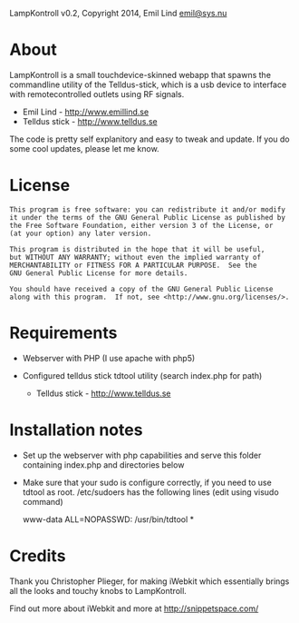 LampKontroll v0.2, Copyright 2014, Emil Lind <emil@sys.nu> 

# About

  LampKontroll is a small touchdevice-skinned webapp that spawns the 
  commandline utility of the Telldus-stick, which is a usb device to
  interface with remotecontrolled outlets using RF signals.

  - Emil Lind - http://www.emillind.se
  - Telldus stick - http://www.telldus.se

  The code is pretty self explanitory and easy to tweak and update. 
  If you do some cool updates, please let me know.

# License

    This program is free software: you can redistribute it and/or modify
    it under the terms of the GNU General Public License as published by
    the Free Software Foundation, either version 3 of the License, or
    (at your option) any later version.

    This program is distributed in the hope that it will be useful,
    but WITHOUT ANY WARRANTY; without even the implied warranty of
    MERCHANTABILITY or FITNESS FOR A PARTICULAR PURPOSE.  See the
    GNU General Public License for more details.

    You should have received a copy of the GNU General Public License
    along with this program.  If not, see <http://www.gnu.org/licenses/>.

# Requirements

 * Webserver with PHP (I use apache with php5)

 * Configured telldus stick tdtool utility (search index.php for path)
   - Telldus stick - http://www.telldus.se

# Installation notes

 * Set up the webserver with php capabilities and serve this folder containing index.php and directories below

 * Make sure that your sudo is configure correctly, if you need to use tdtool as root.
   /etc/sudoers has the following lines (edit using visudo command)

    www-data	ALL=NOPASSWD: /usr/bin/tdtool *

# Credits
  Thank you Christopher Plieger, for making iWebkit 
  which essentially brings all the looks and touchy knobs to LampKontroll.

  Find out more about iWebkit and more at http://snippetspace.com/


